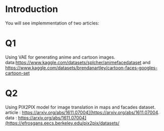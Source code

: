 # Introduction
You will see implemmentation of two articles:
# Q1
Using VAE for generating anime and cartoon images.
data:https://www.kaggle.com/datasets/splcher/animefacedataset and https://www.kaggle.com/datasets/brendanartley/cartoon-faces-googles-cartoon-set
# Q2 
Using PIX2PIX model for image translation in maps and facades dataset.
article :
https://arxiv.org/abs/1611.07004](https://arxiv.org/abs/1611.07004. data : https://arxiv.org/abs/1611.07004](https://efrosgans.eecs.berkeley.edu/pix2pix/datasets/
